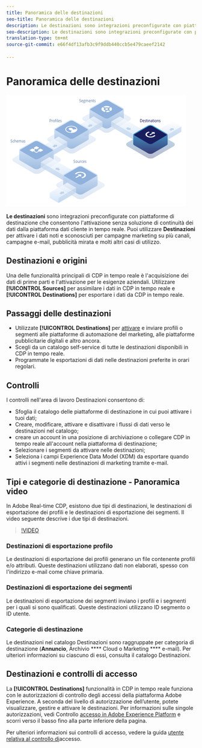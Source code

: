 ```yaml
---
title: Panoramica delle destinazioni
seo-title: Panoramica delle destinazioni
description: Le destinazioni sono integrazioni preconfigurate con piattaforme di destinazione che consentono l'attivazione senza soluzione di continuità dei dati dalla piattaforma dati cliente in tempo reale. Puoi utilizzare Destinazioni nella piattaforma dati cliente Adobe in tempo reale per attivare i dati noti e sconosciuti per campagne di marketing multicanale, campagne e-mail, pubblicità mirata e molti altri casi di utilizzo.
seo-description: Le destinazioni sono integrazioni preconfigurate con piattaforme di destinazione che consentono l'attivazione senza soluzione di continuità dei dati dalla piattaforma dati cliente in tempo reale. Puoi utilizzare Destinazioni nella piattaforma dati cliente Adobe in tempo reale per attivare i dati noti e sconosciuti per campagne di marketing multicanale, campagne e-mail, pubblicità mirata e molti altri casi di utilizzo.
translation-type: tm+mt
source-git-commit: e66f4df13afb3c9f9ddb440ccb5e479caeef2142

---
```



# Panoramica delle destinazioni

![Banner della panoramica delle destinazioni](/help/rtcdp/destinations/assets/destinations-overview-banner.png)

**Le destinazioni** sono integrazioni preconfigurate con piattaforme di destinazione che consentono l&#39;attivazione senza soluzione di continuità dei dati dalla piattaforma dati cliente in tempo reale. Puoi utilizzare **Destinazioni** per attivare i dati noti e sconosciuti per campagne marketing su più canali, campagne e-mail, pubblicità mirata e molti altri casi di utilizzo.

## Destinazioni e origini

Una delle funzionalità principali di CDP in tempo reale è l&#39;acquisizione dei dati di prime parti e l&#39;attivazione per le esigenze aziendali. Utilizzare **[!UICONTROL Sources]** per assimilare i dati in CDP in tempo reale e **[!UICONTROL Destinations]** per esportare i dati da CDP in tempo reale.

## Passaggi delle destinazioni

* Utilizzate **[!UICONTROL Destinations]** per [attivare](/help/rtcdp/destinations/activate-destinations.md) e inviare profili o segmenti alle piattaforme di automazione del marketing, alle piattaforme pubblicitarie digitali e altro ancora.
* Scegli da un catalogo [](/help/rtcdp/destinations/destinations-catalog.md) self-service di tutte le destinazioni disponibili in CDP in tempo reale.
* Programmate le esportazioni di dati nelle destinazioni preferite in orari regolari.

## Controlli

I controlli nell&#39;area di lavoro [](/help/rtcdp/destinations/destinations-workspace.md) Destinazioni consentono di:

* Sfoglia il catalogo delle piattaforme di destinazione in cui puoi attivare i tuoi dati;
* Creare, modificare, attivare e disattivare i flussi di dati verso le destinazioni nel catalogo;
* creare un account in una posizione di archiviazione o collegare CDP in tempo reale all&#39;account nella piattaforma di destinazione;
* Selezionare i segmenti da attivare nelle destinazioni;
* Seleziona i campi [](https://www.adobe.io/apis/experienceplatform/home/xdm/xdmservices.html#!api-specification/markdown/narrative/technical_overview/schema_registry/xdm_system/xdm_system_in_experience_platform.md) Experience Data Model (XDM) da esportare quando attivi i segmenti nelle destinazioni di marketing tramite e-mail.

## Tipi e categorie di destinazione - Panoramica video

In Adobe Real-time CDP, esistono due tipi di destinazioni, le destinazioni di esportazione dei profili e le destinazioni di esportazione dei segmenti. Il video seguente descrive i due tipi di destinazioni.

>[!VIDEO](https://video.tv.adobe.com/v/29707?quality=12)

### Destinazioni di esportazione profilo

Le destinazioni di esportazione dei profili generano un file contenente profili e/o attributi. Queste destinazioni utilizzano dati non elaborati, spesso con l&#39;indirizzo e-mail come chiave primaria.

### Destinazioni di esportazione dei segmenti

Le destinazioni di esportazione dei segmenti inviano i profili e i segmenti per i quali si sono qualificati. Queste destinazioni utilizzano ID segmento o ID utente.

### Categorie di destinazione

Le destinazioni nel catalogo [](/help/rtcdp/destinations/destinations-catalog.md) Destinazioni sono raggruppate per categoria di destinazione (**Annuncio**, Archivio **** Cloud o Marketing **** e-mail). Per ulteriori informazioni su ciascuno di essi, consulta il catalogo [](/help/rtcdp/destinations/destinations-catalog.md)Destinazioni.

## Destinazioni e controlli di accesso

La **[!UICONTROL Destinations]** funzionalità in CDP in tempo reale funziona con le autorizzazioni di controllo degli accessi della piattaforma Adobe Experience. A seconda del livello di autorizzazione dell’utente, potete visualizzare, gestire e attivare le destinazioni. Per informazioni sulle singole autorizzazioni, vedi Controllo [accesso in Adobe Experience Platform](https://www.adobe.io/apis/experienceplatform/home/permissions-and-sandboxes/permissions-and-sandboxes.html#!api-specification/markdown/narrative/technical_overview/access-control/access-control-overview.md) e scorri verso il basso fino alla parte inferiore della pagina.

Per ulteriori informazioni sui controlli di accesso, vedere la guida [utente relativa al controllo di](https://www.adobe.io/apis/experienceplatform/home/permissions-and-sandboxes/permissions-and-sandboxes.html#!api-specification/markdown/narrative/technical_overview/access-control/access-control-user-guide.md)accesso.
